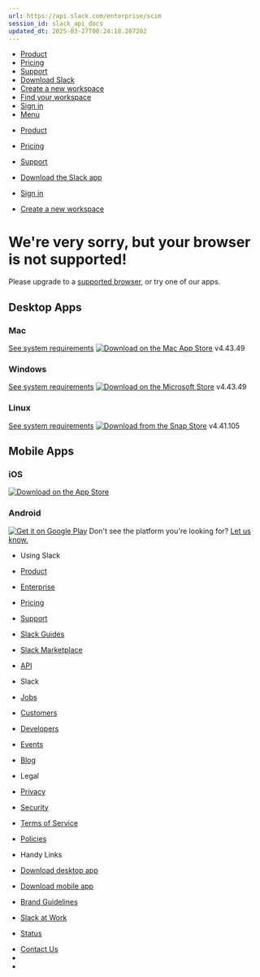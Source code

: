 ```yaml
---
url: https://api.slack.com/enterprise/scim
session_id: slack_api_docs
updated_dt: 2025-03-27T00:24:18.207202
---
```

[](https://slack.com/)
  * [Product](https://slack.com/is)
  * [Pricing](https://slack.com/pricing?ui_step=55&ui_element=5)
  * [Support](https://get.slack.help/hc/en-us)
  * [Download Slack](https://api.slack.com/get)
  * [Create a new workspace](https://slack.com/create)
  * [Find your workspace](https://slack.com/get-started#/find)
  * [Sign in](https://slack.com/signin)
  * [Menu](https://api.slack.com/enterprise/scim)


[](https://slack.com/)[](https://api.slack.com/enterprise/scim)
  * [Product](https://slack.com/is)
  * [Pricing](https://slack.com/pricing?ui_step=55&ui_element=5)
  * [Support](https://get.slack.help/hc/en-us)
  * [Download the Slack app](https://api.slack.com/get)


  * [Sign in](https://slack.com/signin)
  * [Create a new workspace](https://slack.com/get-started#/create)


# We're very sorry, but your browser is not supported!
Please upgrade to a [supported browser](https://slack.com/help/articles/115002037526-Minimum-requirements-for-using-Slack#web-browsers), or try one of our apps.
## Desktop Apps
[](https://itunes.apple.com/app/slack/id803453959?ls=1&mt=12)
### Mac
[See system requirements](https://slack.com/help/articles/115002037526-Minimum-requirements-for-using-Slack#desktop-apps)
[![Download on the Mac App Store](https://a.slack-edge.com/80588/marketing/img/downloads/app_stores/ios_mac_app_store_badge.png)](https://itunes.apple.com/app/slack/id803453959?ls=1&mt=12 "Download on the Mac App Store")
v4.43.49
[](https://www.microsoft.com/en-us/store/p/slack/9wzdncrdk3wp)
### Windows
[See system requirements](https://slack.com/help/articles/115002037526-Minimum-requirements-for-using-Slack#desktop-apps)
[![Download on the Microsoft Store](https://a.slack-edge.com/80588/marketing/img/downloads/app_stores/windows_store_btn.png)](https://www.microsoft.com/en-us/store/p/slack/9wzdncrdk3wp "Download on the Microsoft Store")
v4.43.49
[](https://snapcraft.io/slack)
### Linux
[See system requirements](https://slack.com/help/articles/115002037526-Minimum-requirements-for-using-Slack#desktop-apps)
[![Download from the Snap Store](https://a.slack-edge.com/80588/marketing/img/downloads/app_stores/snap_store_btn.png)](https://snapcraft.io/slack "Download from the Snap Store")
v4.41.105
## Mobile Apps
[](https://itunes.apple.com/app/slack-app/id618783545?ls=1&mt=8)
### iOS
[![Download on the App Store](https://a.slack-edge.com/80588/marketing/img/downloads/app_stores/ios_app_store_btn.png)](https://itunes.apple.com/app/slack-app/id618783545?ls=1&mt=8 "Download on the App Store")
[](https://play.google.com/store/apps/details?id=com.Slack)
### Android
[![Get it on Google Play](https://a.slack-edge.com/80588/marketing/img/downloads/app_stores/google_play_store_btn.png)](https://play.google.com/store/apps/details?id=com.Slack "Get it on Google Play")
Don't see the platform you're looking for? [Let us know.](https://api.slack.com/help/contact)
  * Using Slack
  * [Product](https://api.slack.com/is)
  * [Enterprise](https://api.slack.com/enterprise)
  * [Pricing](https://api.slack.com/pricing?ui_step=28&ui_element=5)
  * [Support](https://get.slack.help/hc/en-us)
  * [Slack Guides](https://api.slack.com/guides)
  * [Slack Marketplace](https://api.slack.com/marketplace)
  * [API](https://api.slack.com/)


  * Slack 
  * [Jobs](https://api.slack.com/careers)
  * [Customers](https://api.slack.com/customers)
  * [Developers](https://api.slack.com/developers)
  * [Events](https://api.slack.com/events)
  * [Blog](https://slackhq.com/)


  * Legal
  * [Privacy](https://api.slack.com/privacy-policy)
  * [Security](https://api.slack.com/trust/security)
  * [Terms of Service](https://api.slack.com/terms-of-service)
  * [Policies](https://api.slack.com/legal)


  * Handy Links
  * [Download desktop app](https://api.slack.com/downloads)
  * [Download mobile app](https://api.slack.com/downloads)
  * [Brand Guidelines](https://api.slack.com/brand-guidelines)
  * [Slack at Work](https://slackatwork.com)
  * [Status](https://slack-status.com)


[](https://slack.com)
  * [Contact Us](https://api.slack.com/help/requests/new)
  * [](https://twitter.com/SlackHQ)
  * [](https://www.youtube.com/channel/UCY3YECgeBcLCzIrFLP4gblw)


